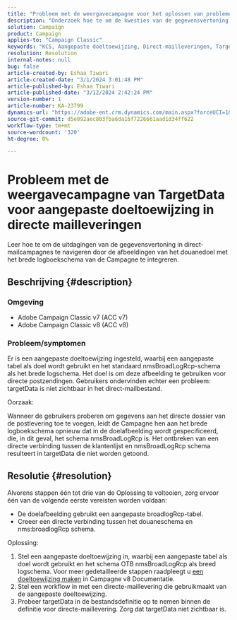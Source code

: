 ```yaml
---
title: "Probleem met de weergavecampagne voor het oplossen van problemen met TargetData voor aangepaste doeltoewijzing in direct-mailleveringen"
description: "Onderzoek hoe te om de kwesties van de gegevensvertoning in directe postleveringen met de afbeelding van het douanedoel problemen op te lossen gebruikend het brede logboekschema van de Campagne."
solution: Campaign
product: Campaign
applies-to: "Campaign Classic"
keywords: "KCS, Aangepaste doeltoewijzing, Direct-mailleveringen, TargetData, Aangepaste tabel, OOTB, Breedtegelschema, Workflow, Maken van koppelingen, Campagne, Problemen oplossen"
resolution: Resolution
internal-notes: null
bug: false
article-created-by: Eshaa Tiwari
article-created-date: "3/1/2024 3:01:48 PM"
article-published-by: Eshaa Tiwari
article-published-date: "3/12/2024 2:42:24 PM"
version-number: 1
article-number: KA-23799
dynamics-url: "https://adobe-ent.crm.dynamics.com/main.aspx?forceUCI=1&pagetype=entityrecord&etn=knowledgearticle&id=661aa79b-dcd7-ee11-9078-6045bd006b25"
source-git-commit: d5e092aec803fba6da16f7226661aad1d34ff622
workflow-type: tm+mt
source-wordcount: '320'
ht-degree: 0%

---
```


# Probleem met de weergavecampagne van TargetData voor aangepaste doeltoewijzing in directe mailleveringen


Leer hoe te om de uitdagingen van de gegevensvertoning in direct-mailcampagnes te navigeren door de afbeeldingen van het douanedoel met het brede logboekschema van de Campagne te integreren.

## Beschrijving {#description}


### Omgeving

- Adobe Campaign Classic v7 (ACC v7)
- Adobe Campaign Classic v8 (ACC v8)


### Probleem/symptomen

Er is een aangepaste doeltoewijzing ingesteld, waarbij een aangepaste tabel als doel wordt gebruikt en het standaard nmsBroadLogRcp-schema als het brede logschema. Het doel is om deze afbeelding te gebruiken voor directe postzendingen. Gebruikers ondervinden echter een probleem: targetData is niet zichtbaar in het direct-mailbestand.

Oorzaak:

Wanneer de gebruikers proberen om gegevens aan het directe dossier van de postlevering toe te voegen, leidt de Campagne hen aan het brede logboekschema opnieuw dat in de doelafbeelding wordt gespecificeerd, die, in dit geval, het schema nmsBroadLogRcp is. Het ontbreken van een directe verbinding tussen de klantenlijst en nmsBroadLogRcp schema resulteert in targetData die niet worden getoond.


## Resolutie {#resolution}


Alvorens stappen één tot drie van de Oplossing te voltooien, zorg ervoor één van de volgende eerste vereisten worden voldaan:

- De doelafbeelding gebruikt een aangepaste broadlogRcp-tabel.
- Creeer een directe verbinding tussen het douaneschema en nms:broadlogRcp schema.


Oplossing:

1. Stel een aangepaste doeltoewijzing in, waarbij een aangepaste tabel als doel wordt gebruikt en het schema OTB nmsBroadLogRcp als breed logschema. Voor meer gedetailleerde stappen raadpleegt u [een doeltoewijzing maken](https://experienceleague.adobe.com/docs/campaign/campaign-v8/audience/add-profiles/target-mappings.html?lang=en#::text=Browse%20to%20Administration%20%3E%20Campagne%20Management,%2C%20email%2C%20address%2C%20etc) in Campagne v8 Documentatie.
2. Stel een workflow in met een directe-maillevering die gebruikmaakt van de aangepaste doeltoewijzing.
3. Probeer targetData in de bestandsdefinitie op te nemen binnen de definitie voor directe-maillevering. Zorg dat targetData niet zichtbaar is.

